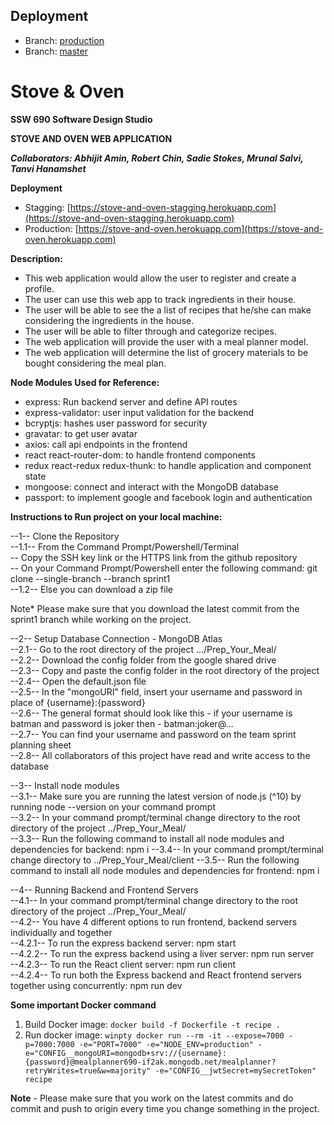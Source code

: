## Deployment
- Branch: [production](prepareyourmeal-api.prepareyourmeal.rasodu.com)
- Branch: [master](prepareyourmeal-dev-api.prepareyourmeal.rasodu.com)

# Stove & Oven

**SSW 690 Software Design Studio**  
  
**STOVE AND OVEN WEB APPLICATION**  
  
***Collaborators: Abhijit Amin, Robert Chin, Sadie Stokes, Mrunal Salvi, Tanvi Hanamshet***  

**Deployment**
- Stagging: [https://stove-and-oven-stagging.herokuapp.com](https://stove-and-oven-stagging.herokuapp.com)
- Production: [https://stove-and-oven.herokuapp.com](https://stove-and-oven.herokuapp.com)

**Description:**  
- This web application would allow the user to register and create a profile.  
- The user can use this web app to track ingredients in their house.  
- The user will be able to see the a list of recipes that he/she can make considering the ingredients in the house.  
- The user will be able to filter through and categorize recipes.  
- The web application will provide the user with a meal planner model.  
- The web application will determine the list of grocery materials to be bought considering the meal plan.  

**Node Modules Used for Reference:**  
- express: Run backend server and define API routes  
- express-validator: user input validation for the backend  
- bcryptjs: hashes user password for security  
- gravatar: to get user avatar  
- axios: call api endpoints in the frontend  
- react react-router-dom: to handle frontend components  
- redux react-redux redux-thunk: to handle application and component state  
- mongoose: connect and interact with the MongoDB database    
- passport: to implement google and facebook login and authentication  
  
**Instructions to Run project on your local machine:**  
  
--1-- Clone the Repository  
  --1.1-- From the Command Prompt/Powershell/Terminal  
          --  Copy the SSH key link or the HTTPS link from the github repository  
          --  On your Command Prompt/Powershell enter the following command: git clone --single-branch --branch sprint1 <CopiedLink>  
  --1.2-- Else you can download a zip file  
  
  Note* Please make sure that you download the latest commit from the sprint1 branch while working on the project.  
    
--2-- Setup Database Connection - MongoDB Atlas  
  --2.1-- Go to the root directory of the project .../Prep_Your_Meal/  
  --2.2-- Download the config folder from the google shared drive  
  --2.3-- Copy and paste the config folder in the root directory of the project   
  --2.4-- Open the default.json file  
  --2.5-- In the "mongoURI" field, insert your username and password in place of {username}:{password}  
  --2.6-- The general format should look like this - if your username is batman and password is joker then - batman:joker@...  
  --2.7-- You can find your username and password on the team sprint planning sheet  
  --2.8-- All collaborators of this project have read and write access to the database  
    
--3-- Install node modules  
  --3.1-- Make sure you are running the latest version of node.js (^10) by running node --version on your command prompt    
  --3.2-- In your command prompt/terminal change directory to the root directory of the project ../Prep_Your_Meal/  
  --3.3-- Run the following command to install all node modules and dependencies for backend: npm i
  --3.4-- In your command prompt/terminal change directory to ../Prep_Your_Meal/client
  --3.5-- Run the following command to install all node modules and dependencies for frontend: npm i
  
--4-- Running Backend and Frontend Servers  
  --4.1-- In your command prompt/terminal change directory to the root directory of the project ../Prep_Your_Meal/  
  --4.2-- You have 4 different options to run frontend, backend servers individually and together    
      --4.2.1-- To run the express backend server: npm start    
      --4.2.2-- To run the express backend using a liver server: npm run server  
      --4.2.3-- To run the React client server: npm run client  
      --4.2.4-- To run both the Express backend and React frontend servers together using concurrently: npm run dev

**Some important Docker command**
  1. Build Docker image: ```docker build -f Dockerfile -t recipe .```
  2. Run docker image: 
    ```winpty docker run --rm -it --expose=7000 -p=7000:7000 -e="PORT=7000" -e="NODE_ENV=production" -e="CONFIG__mongoURI=mongodb+srv://{username}:{password}@mealplanner690-if2ak.mongodb.net/mealplanner?retryWrites=true&w=majority" -e="CONFIG__jwtSecret=mySecretToken" recipe```
 
**Note** - Please make sure that you work on the latest commits and do commit and push to origin every time you change something in the project.  
